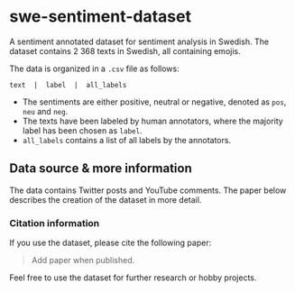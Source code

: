 # swe-sentiment-dataset

A sentiment annotated dataset for sentiment analysis in Swedish. The dataset contains 2 368 texts in Swedish, all containing emojis. 

The data is organized in a `.csv` file as follows:
```
text  |  label  |  all_labels
```

- The sentiments are either positive, neutral or negative, denoted as `pos`, `neu` and `neg`.
- The texts have been labeled by human annotators, where the majority label has been chosen as `label`. 
- `all_labels` contains a list of all labels by the annotators.

## Data source & more information

The data contains Twitter posts and YouTube comments. The paper below describes the creation of the dataset in more detail.

### Citation information

If you use the dataset, please cite the following paper:

> Add paper when published.

Feel free to use the dataset for further research or hobby projects.
